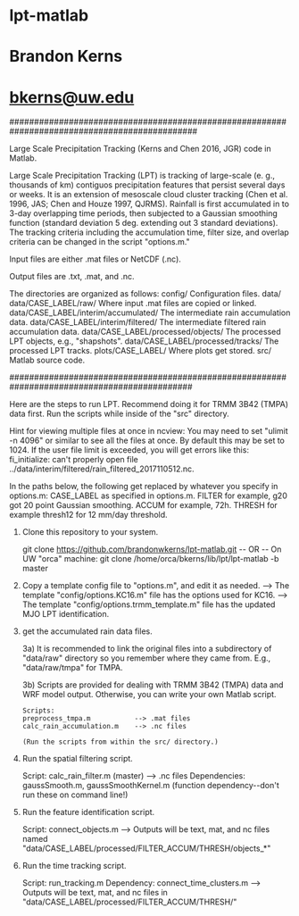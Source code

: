 # lpt-matlab
# Brandon Kerns
# bkerns@uw.edu
##############################################################################################

Large Scale Precipitation Tracking (Kerns and Chen 2016, JGR) code in Matlab.

Large Scale Precipitation Tracking (LPT) is tracking of large-scale (e. g., thousands of km)
	contiguos precipitation features that persist several days or weeks. It is an extension of
	mesoscale cloud cluster tracking (Chen et al. 1996, JAS; Chen and Houze 1997, QJRMS).
	Rainfall is first accumulated in to 3-day overlapping time periods, then subjected to a
	Gaussian smoothing function (standard deviation 5 deg. extending out 3 standard deviations).
	The tracking criteria including the accumulation time, filter size, and overlap criteria
	can be changed in the script "options.m."


Input files are either .mat files or NetCDF (.nc).

Output files are .txt, .mat, and .nc.

The directories are organized as follows:
config/		    	       		Configuration files.
data/
data/CASE_LABEL/raw/			Where input .mat files are copied or linked.
data/CASE_LABEL/interim/accumulated/	The intermediate rain accumulation data.
data/CASE_LABEL/interim/filtered/	The intermediate filtered rain accumulation data.
data/CASE_LABEL/processed/objects/	The processed LPT objects, e.g., "shapshots".
data/CASE_LABEL/processed/tracks/	The processed LPT tracks.
plots/CASE_LABEL/			Where plots get stored.
src/					Matlab source code.

#############################################################################################

Here are the steps to run LPT. Recommend doing it for TRMM 3B42 (TMPA) data first.
Run the scripts while inside of the "src" directory.

Hint for viewing multiple files at once in ncview:
You may need to set "ulimit -n 4096" or similar to see all the files at once.
By default this may be set to 1024. If the user file limit is exceeded,
you will get errors like this:
fi_initialize: can't properly open file ../data/interim/filtered/rain_filtered_2017110512.nc.


In the paths below, the following get replaced by whatever you specify in options.m:
CASE_LABEL    as specified in options.m.
FILTER        for example, g20 got 20 point Gaussian smoothing.
ACCUM         for example, 72h.
THRESH        for example thresh12 for 12 mm/day threshold.


1) Clone this repository to your system.

   git clone https://github.com/brandonwkerns/lpt-matlab.git 
	-- OR --
   On UW "orca" machine:
   git clone /home/orca/bkerns/lib/lpt/lpt-matlab -b master


2) Copy a template config file to "options.m", and edit it as needed.
   --> The template "config/options.KC16.m" file has the options used for KC16.
   --> The template "config/options.trmm_template.m" file has the updated MJO LPT identification.


3) get the accumulated rain data files.

   3a) It is recommended to link the original files into a subdirectory of "data/raw" directory
       so you remember where they came from. E.g., "data/raw/tmpa" for TMPA.

   3b) Scripts are provided for dealing with TRMM 3B42 (TMPA) data and WRF model output.
       Otherwise, you can write your own Matlab script.

       Scripts:
       preprocess_tmpa.m           --> .mat files
       calc_rain_accumulation.m    --> .nc files

       (Run the scripts from within the src/ directory.)


4) Run the spatial filtering script.

   Script: calc_rain_filter.m (master) --> .nc files
   Dependencies: gaussSmooth.m, gaussSmoothKernel.m (function dependency--don't run these on command line!)


5) Run the feature identification script.

   Script: connect_objects.m
   --> Outputs will be text, mat, and nc files named "data/CASE_LABEL/processed/FILTER_ACCUM/THRESH/objects_*"


6) Run the time tracking script.

   Script: run_tracking.m
   Dependency: connect_time_clusters.m
   --> Outputs will be text, mat, and nc files in "data/CASE_LABEL/processed/FILTER_ACCUM/THRESH/"
